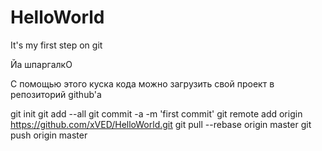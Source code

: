 # HelloWorld
It's my first step on git

Йа шпаргалкО

С помощью этого куска кода можно загрузить свой проект в репозиторий github'a

git init
git add --all
git commit -a -m 'first commit'
git remote add origin https://github.com/xVED/HelloWorld.git
git pull --rebase origin master
git push origin master

